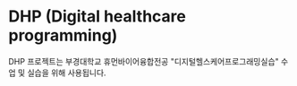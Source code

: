 # DHP (Digital healthcare programming)
DHP 프로젝트는 부경대학교 휴먼바이어융합전공 "디지털헬스케어프로그래밍실습" 수업 및 실습을 위해 사용됩니다.
